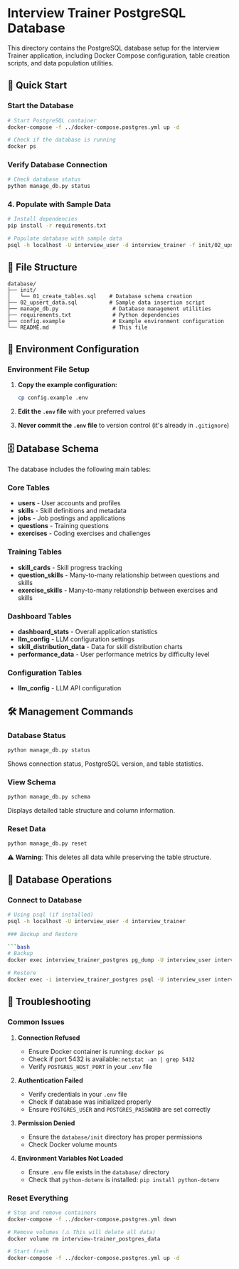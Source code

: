 # Interview Trainer PostgreSQL Database

This directory contains the PostgreSQL database setup for the Interview Trainer application, including Docker Compose configuration, table creation scripts, and data population utilities.

## 🚀 Quick Start

### Start the Database

```bash
# Start PostgreSQL container
docker-compose -f ../docker-compose.postgres.yml up -d

# Check if the database is running
docker ps
```

### Verify Database Connection

```bash
# Check database status
python manage_db.py status
```

### 4. Populate with Sample Data

```bash
# Install dependencies
pip install -r requirements.txt

# Populate database with sample data
psql -h localhost -U interview_user -d interview_trainer -f init/02_upsert_data.sql
```

## 📁 File Structure

```
database/
├── init/
│   └── 01_create_tables.sql    # Database schema creation
├── 02_upsert_data.sql          # Sample data insertion script
├── manage_db.py                 # Database management utilities
├── requirements.txt             # Python dependencies
├── config.example               # Example environment configuration
└── README.md                    # This file
```

## 🔧 Environment Configuration

### Environment File Setup

1. **Copy the example configuration:**

   ```bash
   cp config.example .env
   ```

2. **Edit the `.env` file** with your preferred values

3. **Never commit the `.env` file** to version control (it's already in `.gitignore`)

## 🗄️ Database Schema

The database includes the following main tables:

### Core Tables

- **users** - User accounts and profiles
- **skills** - Skill definitions and metadata
- **jobs** - Job postings and applications
- **questions** - Training questions
- **exercises** - Coding exercises and challenges

### Training Tables

- **skill_cards** - Skill progress tracking
- **question_skills** - Many-to-many relationship between questions and skills
- **exercise_skills** - Many-to-many relationship between exercises and skills

### Dashboard Tables

- **dashboard_stats** - Overall application statistics
- **llm_config** - LLM configuration settings
- **skill_distribution_data** - Data for skill distribution charts
- **performance_data** - User performance metrics by difficulty level

### Configuration Tables

- **llm_config** - LLM API configuration

## 🛠️ Management Commands

### Database Status

```bash
python manage_db.py status
```

Shows connection status, PostgreSQL version, and table statistics.

### View Schema

```bash
python manage_db.py schema
```

Displays detailed table structure and column information.

### Reset Data

```bash
python manage_db.py reset
```

⚠️ **Warning**: This deletes all data while preserving the table structure.

## 🔧 Database Operations

### Connect to Database

````bash
# Using psql (if installed)
psql -h localhost -U interview_user -d interview_trainer

### Backup and Restore

```bash
# Backup
docker exec interview_trainer_postgres pg_dump -U interview_user interview_trainer > backup.sql

# Restore
docker exec -i interview_trainer_postgres psql -U interview_user interview_trainer < backup.sql
````

## 🚨 Troubleshooting

### Common Issues

1. **Connection Refused**

   - Ensure Docker container is running: `docker ps`
   - Check if port 5432 is available: `netstat -an | grep 5432`
   - Verify `POSTGRES_HOST_PORT` in your `.env` file

2. **Authentication Failed**

   - Verify credentials in your `.env` file
   - Check if database was initialized properly
   - Ensure `POSTGRES_USER` and `POSTGRES_PASSWORD` are set correctly

3. **Permission Denied**

   - Ensure the `database/init` directory has proper permissions
   - Check Docker volume mounts

4. **Environment Variables Not Loaded**
   - Ensure `.env` file exists in the `database/` directory
   - Check that `python-dotenv` is installed: `pip install python-dotenv`

### Reset Everything

```bash
# Stop and remove containers
docker-compose -f ../docker-compose.postgres.yml down

# Remove volumes (⚠️ This will delete all data)
docker volume rm interview-trainer_postgres_data

# Start fresh
docker-compose -f ../docker-compose.postgres.yml up -d
```
